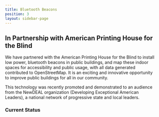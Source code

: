 ```yaml
---
title: Bluetooth Beacons
position: 3
layout: sidebar-page
---
```



## In Partnership with American Printing House for the Blind

We have partnered with the American Printing House for the Blind to install low power, bluetooth beacons in public buildings, and map these indoor spaces for accessibility and public usage, with all data generated contributed to OpenStreetMap. It is an exciting and innovative opportunity to improve public buildings for all in our community.

This technology was recently promoted and demonstrated to an audience from the NewDEAL organization (Developing Exceptional American Leaders), a national network of progressive state and local leaders.


### Current Status
